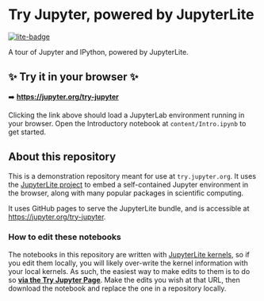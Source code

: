 # Try Jupyter, powered by JupyterLite

[![lite-badge](https://jupyterlite.rtfd.io/en/latest/_static/badge.svg)](https://jupyter.org/try-jupyter)

A tour of Jupyter and IPython, powered by JupyterLite.

## ✨ Try it in your browser ✨

➡️ **https://jupyter.org/try-jupyter**

Clicking the link above should load a JupyterLab environment running in your browser. Open the Introductory notebook at `content/Intro.ipynb` to get started.

## About this repository

This is a demonstration repository meant for use at `try.jupyter.org`. It uses the [JupyterLite project](https://jupyterlite.readthedocs.io/en/latest/) to embed a self-contained Jupyter environment in the browser, along with many popular packages in scientific computing.

It uses GitHub pages to serve the JupyterLite bundle, and is accessible at https://jupyter.org/try-jupyter.

### How to edit these notebooks

The notebooks in this repository are written with [JupyterLite kernels](https://jupyterlite.readthedocs.io/en/latest/kernels/index.html), so if you edit them locally, you will likely over-write the kernel information with your local kernels.
As such, the easiest way to make edits to them is to do so [**via the Try Jupyter Page**](https://jupyter.org/try-jupyter).
Make the edits you wish at that URL, then download the notebook and replace the one in a repository locally.
